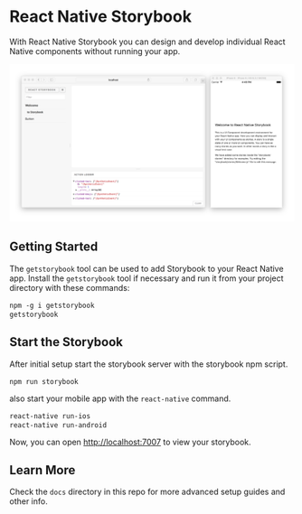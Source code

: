 # React Native Storybook

With React Native Storybook you can design and develop individual React Native components without running your app.

![React Storybook Screenshot](docs/assets/readme/screenshot.png)

## Getting Started

The `getstorybook` tool can be used to add Storybook to your React Native app. Install the `getstorybook` tool if necessary and run it from your project directory with these commands:

```shell
npm -g i getstorybook
getstorybook
```

## Start the Storybook

After initial setup start the storybook server with the storybook npm script.

```shell
npm run storybook
```

also start your mobile app with the `react-native` command.

```
react-native run-ios
react-native run-android
```

Now, you can open <http://localhost:7007> to view your storybook.

## Learn More

Check the `docs` directory in this repo for more advanced setup guides and other info.
